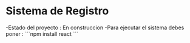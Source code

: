 <h1>Sistema de Registro</h1>
-Estado del proyecto : En construccion
-Para ejecutar el sistema debes poner : 
```npm install react ``` 
